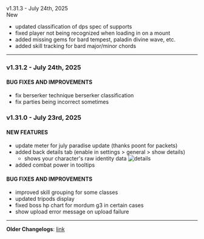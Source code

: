 <div class="rounded-md flex space-x-2 items-center">
  <div class="text-lg font-semibold text-white">
    v1.31.3 - July 24th, 2025
  </div>
  <div class="bg-accent-500 px-2 font-medium rounded-md text-white">
    New
  </div>
</div>

- updated classification of dps spec of supports
- fixed player not being recognized when loading in on a mount
- added missing gems for bard tempest, paladin divine wave, etc.
- added skill tracking for bard major/minor chords

--- 

### v1.31.2 - July 24th, 2025

#### BUG FIXES AND IMPROVEMENTS

- fix berserker technique berserker classification
- fix parties being incorrect sometimes

### v1.31.0 - July 23rd, 2025

#### NEW FEATURES

- update meter for july paradise update (thanks poont for packets)
- added back details tab (enable in settings > general > show details)
  - shows your character's raw identity data
    ![details](https://i.imgur.com/ivGiQ4R.png)
- added combat power in tooltips

#### BUG FIXES AND IMPROVEMENTS

- improved skill grouping for some classes
- updated tripods display
- fixed boss hp chart for mordum g3 in certain cases
- show upload error message on upload failure

---

**Older Changelogs**: [link](https://github.com/snoww/loa-logs/releases/tag/v1.30.2)

